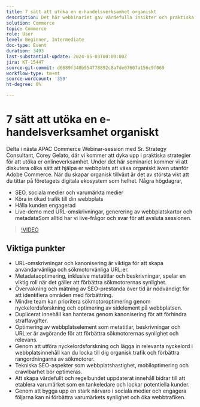 ```yaml
---
title: 7 sätt att utöka en e-handelsverksamhet organiskt
description: Det här webbinariet gav värdefulla insikter och praktiska tips om hur man kan utveckla ett e-handelsföretag organiskt genom SEO-strategier. Strategierna omfattade olika aspekter såsom webbplatsoptimering, nyckelordsforskning, förbättringar av den tekniska SEO-funktionen, innehållsskapande, närvaro i sociala medier, kundnöjdhet och diversifierade marknadsföringskanaler. Deltagarna introducerades till inbyggda funktioner inom Adobe Commerce och uppmuntras att gå med i det kommande Adobe Summit för ytterligare utbildningsmöjligheter. På det hela taget betonade webbinariet vikten av en enhetlig insats och anpassningsbarhet för att lyckas på lång sikt i e-handelsindustrin.
solution: Commerce
topic: Commerce
role: User
level: Beginner, Intermediate
doc-type: Event
duration: 3493
last-substantial-update: 2024-05-03T00:00:00Z
jira: KT-15447
source-git-commit: d6689f340b954778892c8a7de07607a156c9f069
workflow-type: tm+mt
source-wordcount: '359'
ht-degree: 0%

---
```



# 7 sätt att utöka en e-handelsverksamhet organiskt

Delta i nästa APAC Commerce Webinar-session med Sr. Strategy Consultant, Corey Gelato, där vi kommer att dyka upp i praktiska strategier för att utöka er onlineverksamhet. Under det här seminariet kommer vi att diskutera olika sätt att hjälpa er webbplats att växa organiskt även utanför Adobe Commerce. När du skapar organisk tillväxt är det av största vikt att du tittar på företagets digitala ekosystem som helhet. Några högdagrar,

* SEO, sociala medier och varumärkta medier
* Köra in ökad trafik till din webbplats
* Hålla kunden engagerad
* Live-demo med URL-omskrivningar, generering av webbplatskartor och metadataSom alltid har vi live-frågor och svar för att avsluta sessionen.

>[!VIDEO](https://video.tv.adobe.com/v/3428817/?learn=on)

## Viktiga punkter

* URL-omskrivningar och kanonisering är viktiga för att skapa användarvänliga och sökmotorvänliga URL:er.
* Metadataoptimering, inklusive metatitlar och beskrivningar, spelar en viktig roll när det gäller att förbättra sökmotorernas synlighet.
* Övervakning och mätning av SEO-prestanda över tid är nödvändigt för att identifiera områden med förbättring.
* Mindre team kan prioritera sökmotoroptimering genom nyckelordsforskning och optimering av sidelement på webbplatsen.
* Duplicerat innehåll kan hanteras genom kanonisering för att förhindra straffavgifter.
* Optimering av webbplatselement som metatitlar, beskrivningar och URL:er är avgörande för att förbättra sökmotorernas synlighet och relevans.
* Genom att utföra nyckelordsforskning och lägga in relevanta nyckelord i webbplatsinnehåll kan du locka till dig organisk trafik och förbättra rangordningarna av sökmotorer.
* Tekniska SEO-aspekter som webbplatshastighet, mobiloptimering och crawlbarhet bör optimeras.
* Att skapa värdefullt och regelbundet uppdaterat innehåll bidrar till att etablera varumärket som en tankeledare och lockar potentiella kunder.
* Genom att bygga upp en stark närvaro i sociala medier och engagera följarna kan ni förbättra varumärkets synlighet och öka webbtrafiken.